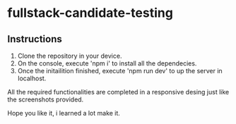 # fullstack-candidate-testing

## Instructions


1. Clone the repository in your device.
2. On the console, execute 'npm i' to install all the dependecies.
3. Once the initailition finished, execute 'npm run dev' to up the server in localhost.

All the required functionalities are completed in a responsive desing just like the screenshots provided.

Hope you like it, i learned a lot make it.